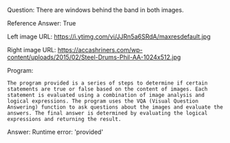 Question: There are windows behind the band in both images.

Reference Answer: True

Left image URL: https://i.ytimg.com/vi/JJRn5a6SRdA/maxresdefault.jpg

Right image URL: https://accashriners.com/wp-content/uploads/2015/02/Steel-Drums-Phil-AA-1024x512.jpg

Program:

```
The program provided is a series of steps to determine if certain statements are true or false based on the content of images. Each statement is evaluated using a combination of image analysis and logical expressions. The program uses the VQA (Visual Question Answering) function to ask questions about the images and evaluate the answers. The final answer is determined by evaluating the logical expressions and returning the result.
```
Answer: Runtime error: 'provided'


